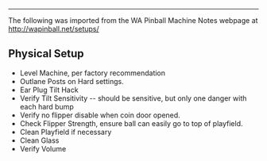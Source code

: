 ***
The following was imported from the WA Pinball Machine Notes webpage at http://wapinball.net/setups/
## Physical Setup
-   Level Machine, per factory recommendation
-   Outlane Posts on Hard settings.
-   Ear Plug Tilt Hack
-   Verify Tilt Sensitivity -- should be sensitive, but only one danger with each hard bump
-   Verify no flipper disable when coin door opened.
-   Check Flipper Strength, ensure ball can easily go to top of playfield.
-   Clean Playfield if necessary
-   Clean Glass
-   Verify Volume
